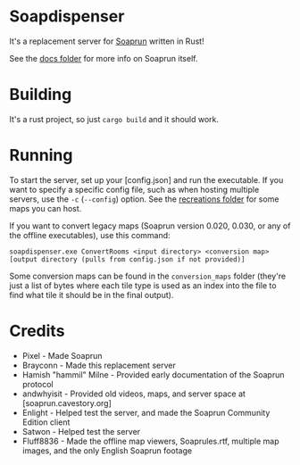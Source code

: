 # Soapdispenser

It's a replacement server for [Soaprun](https://www.cavestory.org/pixels-works/soaprun.php) written in Rust!

See the [docs folder](docs) for more info on Soaprun itself.

# Building

It's a rust project, so just `cargo build` and it should work.

# Running

To start the server, set up your [config.json] and run the executable.
If you want to specify a specific config file, such as when hosting multiple servers, use the `-c` (`--config`) option.
See the [recreations folder](recreations) for some maps you can host.

If you want to convert legacy maps (Soaprun version 0.020, 0.030, or any of the offline executables), use this command:
```
soapdispenser.exe ConvertRooms <input directory> <conversion map> [output directory (pulls from config.json if not provided)]
```
Some conversion maps can be found in the `conversion_maps` folder (they're just a list of bytes where each tile type is used as an index into the file to find what tile it should be in the final output).


# Credits
- Pixel - Made Soaprun
- Brayconn - Made this replacement server
- Hamish "hammil" Milne - Provided early documentation of the Soaprun protocol
- andwhyisit - Provided old videos, maps, and server space at [soaprun.cavestory.org]
- Enlight - Helped test the server, and made the Soaprun Community Edition client
- Satwon - Helped test the server
- Fluff8836 - Made the offline map viewers, Soaprules.rtf, multiple map images, and the only English Soaprun footage